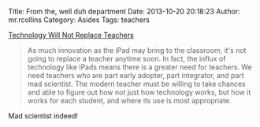 Title: From the, well duh department
Date: 2013-10-20 20:18:23
Author: mr.rcollins
Category: Asides
Tags: teachers

[Technology Will Not Replace Teachers](http://www.huffingtonpost.com/jeff-dunn/teachers-technology_b_4130200.html)

>As much innovation as the iPad may bring to the classroom, it's not going to replace a teacher anytime soon. In fact, the influx of technology like iPads means there is a greater need for teachers. We need teachers who are part early adopter, part integrator, and part mad scientist. The modern teacher must be willing to take chances and able to figure out how not just how technology works, but how it works for each student, and where its use is most appropriate.

Mad scientist indeed!